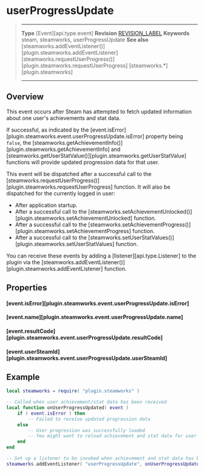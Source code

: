 # userProgressUpdate

> --------------------- ------------------------------------------------------------------------------------------
> __Type__              [Event][api.type.event]
> __Revision__          [REVISION_LABEL](REVISION_URL)
> __Keywords__          steam, steamworks, userProgressUpdate
> __See also__          [steamworks.addEventListener()][plugin.steamworks.addEventListener]
>                       [steamworks.requestUserProgress()][plugin.steamworks.requestUserProgress]
>                       [steamworks.*][plugin.steamworks]
> --------------------- ------------------------------------------------------------------------------------------

## Overview

This event occurs after Steam has attempted to fetch updated information about one user's achievements and stat data.

If successful, as indicated by the [event.isError][plugin.steamworks.event.userProgressUpdate.isError] property being `false`, the [steamworks.getAchievementInfo()][plugin.steamworks.getAchievementInfo] and [steamworks.getUserStatValue()][plugin.steamworks.getUserStatValue] functions will provide updated progression data for that user.

This event will be dispatched after a successful call to the [steamworks.requestUserProgress()][plugin.steamworks.requestUserProgress] function. It will also be dispatched for the currently logged in user:

* After application startup.
* After a successful call to the [steamworks.setAchievementUnlocked()][plugin.steamworks.setAchievementUnlocked] function.
* After a successful call to the [steamworks.setAchievementProgress()][plugin.steamworks.setAchievementProgress] function.
* After a successful call to the [steamworks.setUserStatValues()][plugin.steamworks.setUserStatValues] function.

You can receive these events by adding a [listener][api.type.Listener] to the plugin via the [steamworks.addEventListener()][plugin.steamworks.addEventListener] function.


## Properties

#### [event.isError][plugin.steamworks.event.userProgressUpdate.isError]

#### [event.name][plugin.steamworks.event.userProgressUpdate.name]

#### [event.resultCode][plugin.steamworks.event.userProgressUpdate.resultCode]

#### [event.userSteamId][plugin.steamworks.event.userProgressUpdate.userSteamId]


## Example

``````lua
local steamworks = require( "plugin.steamworks" )

-- Called when user achievement/stat data has been received
local function onUserProgressUpdated( event )
	if ( event.isError ) then
		-- Failed to receive updated progression data
	else
		-- User progression was successfully loaded
		-- You might want to reload achievement and stat data for user here
	end
end

-- Set up a listener to be invoked when achievement and stat data has been updated
steamworks.addEventListener( "userProgressUpdate", onUserProgressUpdated )
``````
